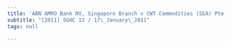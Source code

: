 ```yaml
---
title: 'ABN AMRO Bank NV, Singapore Branch v CWT Commodities (SEA) Pte Ltd'
subtitle: "[2011] SGHC 13 / 17\_January\_2011"
tags: null

---
```


